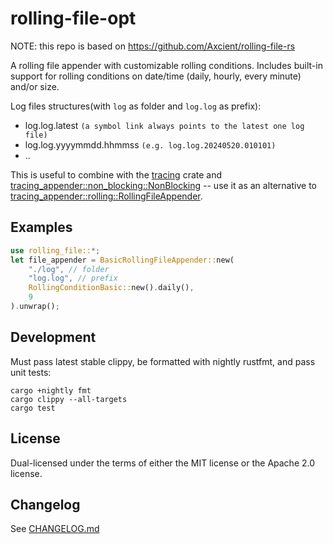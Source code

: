 # rolling-file-opt

NOTE: this repo is based on https://github.com/Axcient/rolling-file-rs

A rolling file appender with customizable rolling conditions.
Includes built-in support for rolling conditions on date/time
(daily, hourly, every minute) and/or size.

Log files structures(with `log` as folder and `log.log` as prefix):
- log.log.latest `(a symbol link always points to the latest one log file)`
- log.log.yyyymmdd.hhmmss `(e.g. log.log.20240520.010101)`
- ..

This is useful to combine with the [tracing](https://crates.io/crates/tracing) crate and
[tracing_appender::non_blocking::NonBlocking](https://docs.rs/tracing-appender/latest/tracing_appender/non_blocking/index.html) -- use it
as an alternative to [tracing_appender::rolling::RollingFileAppender](https://docs.rs/tracing-appender/latest/tracing_appender/rolling/struct.RollingFileAppender.html).

## Examples

```rust
use rolling_file::*;
let file_appender = BasicRollingFileAppender::new(
    "./log", // folder
    "log.log", // prefix
    RollingConditionBasic::new().daily(),
    9
).unwrap();
```

## Development

Must pass latest stable clippy, be formatted with nightly rustfmt, and pass unit tests:

```
cargo +nightly fmt
cargo clippy --all-targets
cargo test
```

## License

Dual-licensed under the terms of either the MIT license or the Apache 2.0 license.

## Changelog

See [CHANGELOG.md](CHANGELOG.md)

